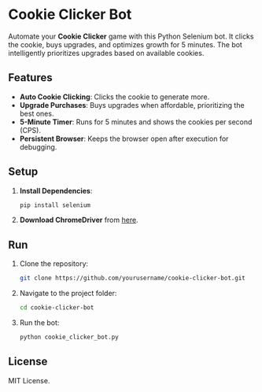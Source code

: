 # Cookie Clicker Bot

Automate your **Cookie Clicker** game with this Python Selenium bot. It clicks the cookie, buys upgrades, and optimizes growth for 5 minutes. The bot intelligently prioritizes upgrades based on available cookies.

## Features

- **Auto Cookie Clicking**: Clicks the cookie to generate more.
- **Upgrade Purchases**: Buys upgrades when affordable, prioritizing the best ones.
- **5-Minute Timer**: Runs for 5 minutes and shows the cookies per second (CPS).
- **Persistent Browser**: Keeps the browser open after execution for debugging.

## Setup

1. **Install Dependencies**:
    ```bash
    pip install selenium
    ```

2. **Download ChromeDriver** from [here](https://sites.google.com/a/chromium.org/chromedriver/downloads).

## Run

1. Clone the repository:
    ```bash
    git clone https://github.com/yourusername/cookie-clicker-bot.git
    ```

2. Navigate to the project folder:
    ```bash
    cd cookie-clicker-bot
    ```

3. Run the bot:
    ```bash
    python cookie_clicker_bot.py
    ```

## License

MIT License.
